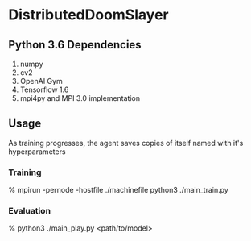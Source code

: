# DistributedDoomSlayer
## Python 3.6 Dependencies
1. numpy
2. cv2
3. OpenAI Gym
4. Tensorflow 1.6
5. mpi4py and MPI 3.0 implementation

## Usage
As training progresses, the agent saves copies of itself named with it's hyperparameters

### Training
% mpirun -pernode -hostfile ./machinefile python3 ./main_train.py

### Evaluation
% python3 ./main_play.py <path/to/model> <number of games>
